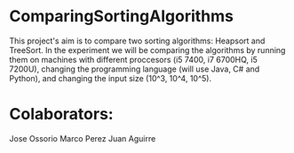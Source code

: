 # ComparingSortingAlgorithms
This project's aim is to compare two sorting algorithms: Heapsort and TreeSort. In the experiment we will be comparing the algorithms by running them on machines with different proccesors (i5 7400, i7 6700HQ, i5 7200U), changing the programming language (will use Java, C# and Python), and changing the input size (10^3, 10^4, 10^5).

# Colaborators:
Jose Ossorio
Marco Perez
Juan Aguirre
